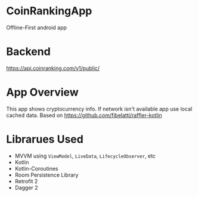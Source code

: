 # CoinRankingApp
Offline-First android app

# Backend
https://api.coinranking.com/v1/public/

# App Overview
This app shows cryptocurrency info. If network isn't available app use local cached data.
Based on https://github.com/fibelatti/raffler-kotlin

# Librarues Used
 * MVVM using `ViewModel`, `LiveData`, `LifecycleObserver`, etc
 * Kotlin
 * Kotlin-Coroutines
 * Room Persistence Library
 * Retrofit 2
 * Dagger 2
